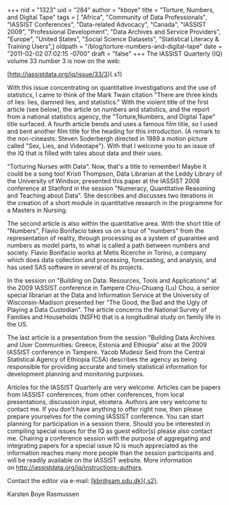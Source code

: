 +++
nid = "1323"
uid = "284"
author = "kboye"
title = "Torture, Numbers, and Digital Tape"
tags = [ "Africa", "Community of Data Professionals", "IASSIST Conferences", "Data-related Advocacy", "Canada", "IASSIST 2009", "Professional Development", "Data Archives and Service Providers", "Europe", "United States", "Social Science Datasets", "Statistical Literacy & Training Users",]
oldpath = "/blog/torture-numbers-and-digital-tape"
date = "2011-02-02 07:02:15 -0700"
draft = "false"
+++
The IASSIST Quarterly (IQ) volume 33 number 3 is now on the web:

[<http://iassistdata.org/iq/issue/33/3>]{.s1}

With this issue concentrating on quantitative investigations and the use
of statistics, I came to think of the Mark Twain citation "There are
three kinds of lies: lies, damned lies, and statistics." With the
violent title of the first article (see below), the article on numbers
and statistics, and the report from a national statistics agency, the
"Torture,Numbers, and Digital Tape" title surfaced. A fourth article
bends and uses a famous film title, so I used and bent another film
title for the heading for this introduction. (A remark to the
non-cineasts: Steven Soderbergh directed in 1989 a motion picture called
"Sex, Lies, and Videotape"). With that I welcome you to an issue of
the IQ that is filled with tales about data and their uses.

"Torturing Nurses with Data". Now, that's a title to remember! Maybe
it could be a song too! Kristi Thompson, Data Librarian at the Leddy
Library of the University of Windsor, presented this paper at the
IASSIST 2008 conference at Stanford in the session "Numeracy,
Quantitative Reasoning and Teaching about Data". She describes and
discusses two iterations in the creation of a short module in
quantitative research in the programme for a Masters in Nursing.

The second article is also within the quantitative area. With the short
title of "Numbers", Flavio Bonifacio takes us on a tour of "numbers"
from the representation of reality, through processing as a system of
guarantee and numbers as model parts, to what is called a path between
numbers and society. Flavio Bonifacio works at Metis Ricerche in Torino,
a company which does data collection and processing, forecasting, and
analysis, and has used SAS software in several of its projects.

In the session on "Building on Data: Resources, Tools and
Applications" at the 2009 IASSIST conference in Tampere Chiu-Chuang
(Lu) Chou, a senior special librarian at the Data and Information
Service at the University of Wisconsin-Madison presented her "The Good,
the Bad and the Ugly of Playing a Data Custodian". The article concerns
the National Survey of Families and Households (NSFH) that is a
longitudinal study on family life in the US.

The last article is a presentation from the session "Building Data
Archives and User Communities: Greece, Estonia and Ethiopia" also at
the 2009 IASSIST conference in Tampere. Yacob Mudesir Seid from the
Central Statistical Agency of Ethiopia (CSA) describes the agency as
being responsible for providing accurate and timely statistical
information for development planning and monitoring purposes. 

Articles for the IASSIST Quarterly are very welcome. Articles can be
papers from IASSIST conferences, from other conferences, from local
presentations, discussion input, etcetera. Authors are very welcome to
contact me. If you don't have anything to offer right now, then please
prepare yourselves for the coming IASSIST conference. You can start
planning for participation in a session there. Should you be interested
in compiling special issues for the IQ as guest editor(s) please also
contact me. Chairing a conference session with the purpose of
aggregating and integrating papers for a special issue IQ is much
appreciated as the information reaches many more people than the session
participants and will be readily available on the IASSIST website. More
information on <http://iassistdata.org/iq/instructions-authors>. 

Contact the editor via e-mail:
[[kbr@sam.sdu.dk]{.s2}](mailto:kbr@sam.sdu.dk).

Karsten Boye Rasmussen
